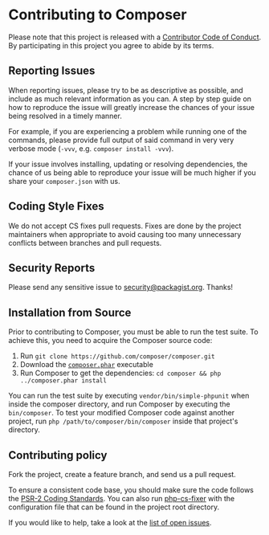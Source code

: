 Contributing to Composer
========================

Please note that this project is released with a
[Contributor Code of Conduct](https://github.com/composer/composer/blob/master/CODE_OF_CONDUCT.md).
By participating in this project you agree to abide by its terms.

Reporting Issues
----------------

When reporting issues, please try to be as descriptive as possible, and include
as much relevant information as you can. A step by step guide on how to
reproduce the issue will greatly increase the chances of your issue being
resolved in a timely manner.

For example, if you are experiencing a problem while running one of the
commands, please provide full output of said command in very very verbose mode
(`-vvv`, e.g. `composer install -vvv`).

If your issue involves installing, updating or resolving dependencies, the
chance of us being able to reproduce your issue will be much higher if you
share your `composer.json` with us.

Coding Style Fixes
------------------

We do not accept CS fixes pull requests. Fixes are done by the project maintainers when appropriate to avoid causing too many unnecessary conflicts between branches and pull requests.

Security Reports
----------------

Please send any sensitive issue to [security@packagist.org](mailto:security@packagist.org). Thanks!

Installation from Source
------------------------

Prior to contributing to Composer, you must be able to run the test suite.
To achieve this, you need to acquire the Composer source code:

1. Run `git clone https://github.com/composer/composer.git`
2. Download the [`composer.phar`](https://getcomposer.org/composer.phar) executable
3. Run Composer to get the dependencies: `cd composer && php ../composer.phar install`

You can run the test suite by executing `vendor/bin/simple-phpunit` when inside the
composer directory, and run Composer by executing the `bin/composer`. To test
your modified Composer code against another project, run `php
/path/to/composer/bin/composer` inside that project's directory.

Contributing policy
-------------------

Fork the project, create a feature branch, and send us a pull request.

To ensure a consistent code base, you should make sure the code follows
the [PSR-2 Coding Standards](http://www.php-fig.org/psr/psr-2/). You can also
run [php-cs-fixer](https://github.com/FriendsOfPHP/PHP-CS-Fixer) with the
configuration file that can be found in the project root directory.

If you would like to help, take a look at the [list of open issues](https://github.com/composer/composer/issues).

